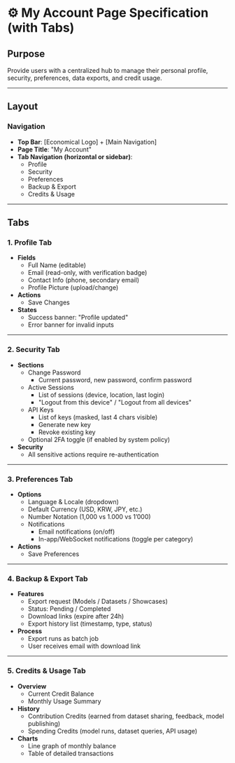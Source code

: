# ⚙️ My Account Page Specification (with Tabs)

## Purpose
Provide users with a centralized hub to manage their personal profile, security, preferences, data exports, and credit usage.

---

## Layout

### Navigation
- **Top Bar**: [Economical Logo] + [Main Navigation]
- **Page Title**: "My Account"
- **Tab Navigation (horizontal or sidebar)**:
  - Profile
  - Security
  - Preferences
  - Backup & Export
  - Credits & Usage

---

## Tabs

### 1. Profile Tab
- **Fields**
  - Full Name (editable)
  - Email (read-only, with verification badge)
  - Contact Info (phone, secondary email)
  - Profile Picture (upload/change)
- **Actions**
  - Save Changes
- **States**
  - Success banner: "Profile updated"
  - Error banner for invalid inputs

---

### 2. Security Tab
- **Sections**
  - Change Password
    - Current password, new password, confirm password
  - Active Sessions
    - List of sessions (device, location, last login)
    - "Logout from this device" / "Logout from all devices"
  - API Keys
    - List of keys (masked, last 4 chars visible)
    - Generate new key
    - Revoke existing key
  - Optional 2FA toggle (if enabled by system policy)
- **Security**
  - All sensitive actions require re-authentication

---

### 3. Preferences Tab
- **Options**
  - Language & Locale (dropdown)
  - Default Currency (USD, KRW, JPY, etc.)
  - Number Notation (1,000 vs 1.000 vs 1’000)
  - Notifications
    - Email notifications (on/off)
    - In-app/WebSocket notifications (toggle per category)
- **Actions**
  - Save Preferences

---

### 4. Backup & Export Tab
- **Features**
  - Export request (Models / Datasets / Showcases)
  - Status: Pending / Completed
  - Download links (expire after 24h)
  - Export history list (timestamp, type, status)
- **Process**
  - Export runs as batch job
  - User receives email with download link

---

### 5. Credits & Usage Tab
- **Overview**
  - Current Credit Balance
  - Monthly Usage Summary
- **History**
  - Contribution Credits (earned from dataset sharing, feedback, model publishing)
  - Spending Credits (model runs, dataset queries, API usage)
- **Charts**
  - Line graph of monthly balance
  - Table of detailed transactions


